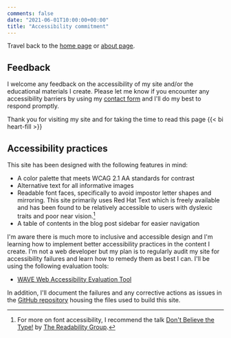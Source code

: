 ```yaml
---
comments: false
date: "2021-06-01T10:00:00+00:00"
title: "Accessibility commitment"
---
```







Travel back to the [home page](/) or [about page](/about).

## Feedback

I welcome any feedback on the accessibility of my site and/or the educational materials I create. Please let me know if you encounter any accessibility barriers by using my [contact form](/contact) and I'll do my best to respond promptly.

Thank you for visiting my site and for taking the time to read this page {{< bi heart-fill >}}

## Accessibility practices

This site has been designed with the following features in mind:

- A color palette that meets WCAG 2.1 AA standards for contrast
- Alternative text for all informative images
- Readable font faces, specifically to avoid impostor letter shapes and mirroring. This site primarily uses Red Hat Text which is freely available and has been found to be relatively accessible to users with dyslexic traits and poor near vision.[^1]
- A table of contents in the blog post sidebar for easier navigation

I'm aware there is much more to inclusive and accessible design and I'm learning how to implement better accessibility practices in the content I create. I'm not a web developer but my plan is to regularly audit my site for accessibility failures and learn how to remedy them as best I can. I'll be using the following evaluation tools:

- [WAVE Web Accessibility Evaluation Tool](https://wave.webaim.org/)

In addition, I'll document the failures and any corrective actions as issues in the [GitHub repository](https://github.com/spcanelon/achalmed/issues) housing the files used to build this site.


[^1]: For more on font accessibility, I recommend the talk [Don't Believe the Type!](https://youtu.be/h8IOqUl1zII?t=1029) by [The Readability Group](https://medium.com/the-readability-group).
